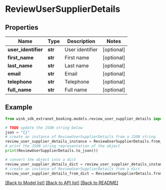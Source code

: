 # ReviewUserSupplierDetails


## Properties

Name | Type | Description | Notes
------------ | ------------- | ------------- | -------------
**user_identifier** | **str** | User identifier | [optional] 
**first_name** | **str** | First name | [optional] 
**last_name** | **str** | Last name | [optional] 
**email** | **str** | Email | [optional] 
**telephone** | **str** | Telephone | [optional] 
**full_name** | **str** | Full name | [optional] 

## Example

```python
from wink_sdk_extranet_booking.models.review_user_supplier_details import ReviewUserSupplierDetails

# TODO update the JSON string below
json = "{}"
# create an instance of ReviewUserSupplierDetails from a JSON string
review_user_supplier_details_instance = ReviewUserSupplierDetails.from_json(json)
# print the JSON string representation of the object
print(ReviewUserSupplierDetails.to_json())

# convert the object into a dict
review_user_supplier_details_dict = review_user_supplier_details_instance.to_dict()
# create an instance of ReviewUserSupplierDetails from a dict
review_user_supplier_details_from_dict = ReviewUserSupplierDetails.from_dict(review_user_supplier_details_dict)
```
[[Back to Model list]](../README.md#documentation-for-models) [[Back to API list]](../README.md#documentation-for-api-endpoints) [[Back to README]](../README.md)


